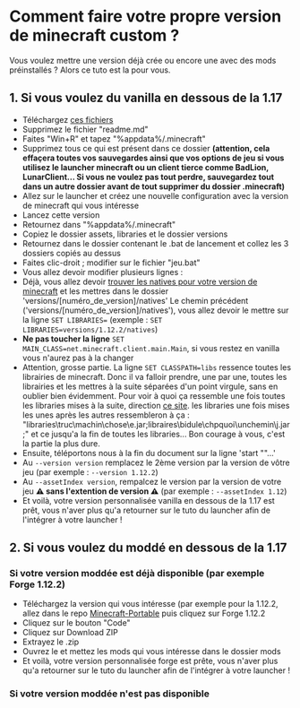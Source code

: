 # Comment faire votre propre version de minecraft custom ?

Vous voulez mettre une version déjà crée ou encore une avec des mods préinstallés ? Alors ce tuto est la pour vous.

## 1. Si vous voulez du vanilla en dessous de la 1.17 
  - Téléchargez [ces fichiers](https://github.com/gabliltraydev/Minecraft-Portable/tree/main/Version%20de%20Base)
  - Supprimez le fichier "readme.md"
  - Faites "Win+R" et tapez "%appdata%/.minecraft"
  - Supprimez tous ce qui est présent dans ce dossier **(attention, cela effaçera toutes vos sauvegardes ainsi que vos options de jeu si vous utilisez le launcher minecraft ou un client tierce comme BadLion, LunarClient... Si vous ne voulez pas tout perdre, sauvegardez tout dans un autre dossier avant de tout supprimer du dossier .minecraft)**
  - Allez sur le launcher et créez une nouvelle configuration avec la version de minecraft qui vous intéresse
  - Lancez cette version
  - Retournez dans "%appdata%/.minecraft"
  - Copiez le dossier assets, libraries et le dossier versions
  - Retournez dans le dossier contenant le .bat de lancement et collez les 3 dossiers copiés au dessus
  - Faites clic-droit ; modifier sur le fichier "jeu.bat"
 - Vous allez devoir modifier plusieurs lignes :
- Déjà, vous allez devoir [trouver les natives pour votre version de minecraft](https://soon) et les mettres dans le dossier 'versions/[numéro_de_version]/natives'
 Le chemin précédent ('versions/[numéro_de_version]/natives'), vous allez devoir le mettre sur la ligne ```SET LIBRARIES=``` (exemple : ```SET LIBRARIES=versions/1.12.2/natives```)
- **Ne pas toucher la ligne** ```SET MAIN_CLASS=net.minecraft.client.main.Main```, si vous restez en vanilla vous n'aurez pas à la changer
- Attention, grosse partie. La ligne ```SET CLASSPATH=libs``` ressence toutes les librairies de minecraft. Donc il va falloir prendre, une par une, toutes les librairies et les mettres à la suite séparées d'un point virgule, sans en oublier bien évidemment.
Pour voir à quoi ça ressemble une fois toutes les libraries mises à la suite, direction [ce site](https://github.com/gabliltraydev/Minecraft-Portable/blob/main/Vanilla%201.8.9/jeu.bat). les libraries une fois mises les unes après les autres ressembleron à ça : "libraries\truc\machin\chose\e.jar;libraires\bidule\chpquoi\unchemin\j.jar;" et ce jusqu'a la fin de toutes les libraries... Bon courage à vous, c'est la partie la plus dure.
- Ensuite, téléportons nous à la fin du document sur la ligne 'start ""...' 
- Au ```--version version``` remplacez le 2ème version par la version de vôtre jeu (par exemple : ```--version 1.12.2```)
- Au ```--assetIndex version```, rempalcez le version par la version de votre jeu **⚠ sans l'extention de version ⚠** (par exemple : ```--assetIndex 1.12```)
- Et voilà, votre version personnalisée vanilla en dessous de la 1.17 est prêt, vous n'aver plus qu'a retourner sur le tuto du launcher afin de l'intégrer à votre launcher !

## 2. Si vous voulez du moddé en dessous de la 1.17 
### Si votre version moddée est déjà disponible (par exemple Forge 1.12.2)
- Téléchargez la version qui vous intéresse (par exemple pour la 1.12.2, allez dans le repo [Minecraft-Portable](https://github.com/gabliltraydev/Minecraft-Portable) puis cliquez sur Forge 1.12.2
- Cliquez sur le bouton "Code" 
- Cliquez sur Download ZIP
- Extrayez le .zip
- Ouvrez le et mettez les mods qui vous intéresse dans le dossier mods
- Et voilà, votre version personnalisée forge est prête, vous n'aver plus qu'a retourner sur le tuto du launcher afin de l'intégrer à votre launcher !

### Si votre version moddée n'est pas disponible




 
